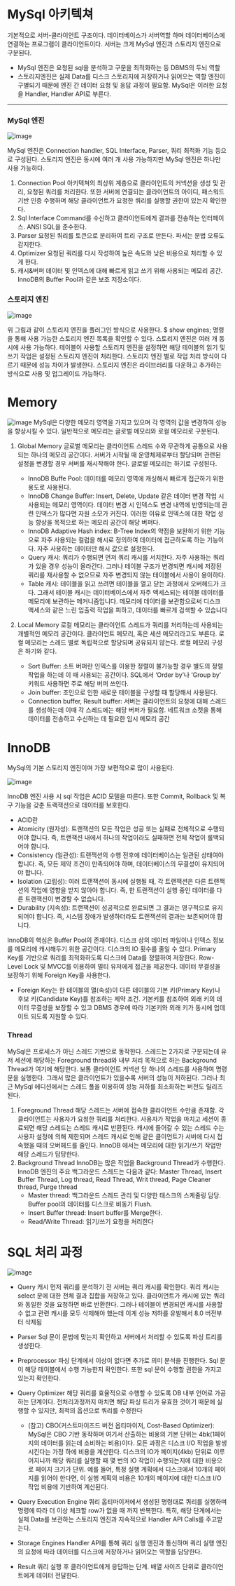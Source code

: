 # MySql 아키텍쳐

기본적으로 서버-클라이언트 구조이다. 데이터베이스가 서버역할 하며 데이터베이스에 연결하는 프로그램이 클라이언트이다. 서버는 크게 MySql 엔진과 스토리지 엔진으로 구분된다. 
- MySql 엔진은 요청된 sql을 분석하고 구문을 최적화하는 등 DBMS의 두뇌 역할
- 스토리지엔진은 실제 Data를 디스크 스토리지에 저장하거나 읽어오는 역할
엔진이 구별되기 때문에 엔진 간 데이터 요청 및 응답 과정이 필요함. MySql은 이러한 요청을 Handler, Handler API로 부른다.

---


### MySql 엔진

![image](https://github.com/Yuhyeingjoo/MySql-Study/assets/54518241/20c946e6-3a68-4530-a3ff-2529c8db8fea)

MySql 엔진은 Connection handler, SQL Interface, Parser, 쿼리 최적화 기능 등으로 구성된다. 스토리지 엔진은 동시에 여러 개 사용 가능하지만 MySql 엔진은 하나만 사용 가능하다.

1. Connection Pool
   아키텍쳐의 최상위 계층으로 클라이언트의 커넥션을 생성 및 관리, 요청된 쿼리를 처리한다. 또한 서버에 연결되는 클라이언트의 아이디, 패스워드 기반 인증 수행하며 해당 클라이언트가 요청한 쿼리를 실행할 권한이 있는지 확인한다. 
2. Sql Interface
   Command를 수신하고 클라이언트에게 결과를 전송하는 인터페이스. ANSI SQL을 준수한다.
3. Parser
   요청된 쿼리를 토큰으로 분리하여 트리 구조로 만든다. 파서는 문법 오류도 감지한다.
4. Optimizer
   요청된 쿼리를 다시 작성하여 높은 속도와 낮은 비용으로 처리할 수 있게 한다.
5. 캐시&버퍼
   데이터 및 인덱스에 대해 빠르게 읽고 쓰기 위해 사용되는 메모리 공간. InnoDB의 Buffer Pool과 같은 보조 저장소이다.


### 스토리지 엔진

![image](https://github.com/Yuhyeingjoo/MySql-Study/assets/54518241/a2f5f0c7-1c85-4319-a9ce-1491a2862b4b)

위 그림과 같이 스토리지 엔진을 플러그인 방식으로 사용한다.
$ show engines;
명령을 통해 사용 가능한 스토리지 엔진 목록을 확인할 수 있다. 
스토리지 엔진은 여러 개 동시에 사용 가능하다. 테이블이 사용할 스토리지 엔진을 설정하면 해당 테이블의 읽기 및 쓰기 작업은 설정된 스토리지 엔진이 처리한다. 스토리지 엔진 별로 작업 처리 방식이 다르기 때문에 성능 차이가 발생한다. 스토리지 엔진은 라이브러리를 다운하고 추가하는 방식으로 사용 및 업그레이드 가능하다. 



# Memory


![image](https://github.com/Yuhyeingjoo/DataBase-Study/assets/54518241/2155f5d8-927b-4759-9270-16094dd99c05)
MySql은 다양한 메모리 영역을 가지고 있으며 각 영역의 값을 변경하여 성능을 향상시킬 수 있다. 일반적으로 메모리는 글로벌 메모리와 로컬 메모리로 구분된다.

1.	Global Memory
   글로벌 메모리는 클라이언트 스레드 수와 무관하게 공통으로 사용되는 하나의 메모리 공간이다. 서버가 시작될 때 운영체제로부터 할당되며 관련된 설정을 변경할 경우 서버를 재시작해야 한다. 글로벌 메모리는 하기로 구성된다.
    - InnoDB Buffe Pool: 데이터를 메모리 영역에 캐싱해서 빠르게 접근하기 위한 용도로 사용된다.
    - InnoDB Change Buffer: Insert, Delete, Update 같은 데이터 변경 작업 시 사용되는 메모리 영역이다. 데이터 변경 시 인덱스도 변경 내역에 반영되는데 관련 인덱스가 많다면 자원 소모가 커진다. 이러한 이유로 인덱스에 대한 작업 성능 향상을 목적으로 하는 메모리 공간이 해당 버퍼다.
    - InnoDB Adaptive Hash index: B-Tree Index의 약점을 보완하기 위한 기능으로 자주 사용되는 컬럼을 해시로 정의하여 데이터에 접근하도록 하는 기능이다. 자주 사용하는 데이터만 해시 값으로 설정한다.
    - Query 캐시: 쿼리가 수행되면 먼저 쿼리 캐시를 서치한다. 자주 사용하는 쿼리가 있을 경우 성능이 올라간다. 그러나 테이블 구조가 변경되면 캐시에 저장된 쿼리를 재사용할 수 없으므로 자주 변경되지 않는 테이블에서 사용이 용이하다.
    - Table 캐시: 테이블을 읽고 쓰려면 테이블을 열고 닫는 과정에서 오버헤드가 크다. 그래서 테이블 캐시는 데이터베이스에서 자주 액세스되는 테이블 데이터를 메모리에 보관하는 메커니즘입니다. 메모리에 데이터를 보관함으로써 디스크 액세스와 같은 느린 입출력 작업을 피하고, 데이터를 빠르게 검색할 수 있습니다

2. Local Memory
   로컬 메모리는 클라이언트 스레드가 쿼리를 처리하는데 사용되는 개별적인 메모리 공간이다. 클라이언트 메모리, 혹은 세션 메모리라고도 부른다. 로컬 메모리는 스레드 별로 독립적으로 할당되며 공유되지 않는다. 로컬 메모리 구성은 하기와 같다.
   - Sort Buffer: 소트 버퍼란 인덱스를 이용한 정렬이 불가능할 경우 별도의 정렬 작업을 하는데 이 때 사용되는 공간이다. SQL에서 ‘Order by’나 ‘Group by’ 키워드 사용하면 주로 해당 버퍼 쓰인다.
   - Join buffer: 조인으로 인한 새로운 테이블을 구성할 때 할당해서 사용된다.
   - Connection buffer, Result buffer: 서버는 클라이언트의 요청에 대해 스레드를 생성하는데 이때 각 스레드에는 해당 버퍼가 필요함. 네트워크 소켓을 통해 데이터를 전송하고 수신하는 데 필요한 임시 메모리 공간




# InnoDB

MySql의 기본 스토리지 엔진이며 가장 보편적으로 많이 사용된다. 


![image](https://github.com/Yuhyeingjoo/MySql-Study/assets/54518241/b97823fe-99bf-46f9-9d0d-5a2125e49773)

InnoDB 엔진 사용 시 sql 작업은 ACID 모델을 따른다. 또한 Commit, Rollback 및 복구 기능을 갖춘 트랙잭션으로 데이터를 보호한다. 

- ACID란 
- Atomicity (원자성): 트랜잭션의 모든 작업은 성공 또는 실패로 전체적으로 수행되어야 합니다. 즉, 트랜잭션 내에서 하나의 작업이라도 실패하면 전체 작업이 롤백되어야 합니다.
- Consistency (일관성): 트랜잭션의 수행 전후에 데이터베이스는 일관된 상태여야 합니다. 즉, 모든 제약 조건이 만족되어야 하며, 데이터베이스의 무결성이 유지되어야 합니다.
- Isolation (고립성): 여러 트랜잭션이 동시에 실행될 때, 각 트랜잭션은 다른 트랜잭션의 작업에 영향을 받지 않아야 합니다. 즉, 한 트랜잭션이 실행 중인 데이터를 다른 트랜잭션이 변경할 수 없습니다.
- Durability (지속성): 트랜잭션이 성공적으로 완료되면 그 결과는 영구적으로 유지되어야 합니다. 즉, 시스템 장애가 발생하더라도 트랜잭션의 결과는 보존되어야 합니다.

InnoDB의 핵심은 Buffer Pool의 존재이다. 디스크 상의 데이터 파일이나 인덱스 정보를 메모리에 캐시해두기 위한 공간이다. 디스크의 IO 횟수를 줄일 수 있다. Primary Key를 기반으로 쿼리를 최적화하도록 디스크에 Data를 정렬하여 저장한다. Row-Level Lock 및 MVCC를 이용하여 멀티 유저에게 접근을 제공한다. 데이터 무결성을 보장하기 위해 Foreign Key를 사용한다. 

- Foreign Key는 한 테이블의 열(속성)이 다른 테이블의 기본 키(Primary Key)나 후보 키(Candidate Key)를 참조하는 제약 조건. 기본키를 참조하여 외래 키의 데이터 무결성을 보장할 수 있고 DBMS 경우에 따라 기본키와 외래 키가 동시에 업데이트 되도록 지원할 수 있다.



### Thread

MySql은 프로세스가 아닌 스레드 기반으로 동작한다. 스레드는 2가지로 구분되는데 유저 세션에 해당하는 Foreground thread와 내부 처리 목적으로 하는 Background Thread가 여기에 해당한다. 
보통 클라이언트 커넥션 당 하나의 스레드를 사용하여 명령문을 실행한다. 그래서 많은 클라이언트가 있을수록 서버의 성능이 저하된다. 그러나 최근 MySql 에디션에서는 스레드 풀을 이용하여 성능 저하를 최소화하는 버전도 릴리즈된다.

1. Foreground Thread
   해당 스레드는 서버에 접속한 클라이언트 수만큼 존재함. 각 클라이언트는 사용자가 요청한 쿼리를 처리한다. 사용자가 작업을 마치고 세션이 종료되면 해당 스레드는 스레드 캐시로 반환된다. 캐시에 들어갈 수 있는 스레드 수는 사용자 설정에 의해 제한되며 스레드 캐시로 인해 같은 클이언트가 서버에 다시 접속했을 때의 오버헤드를 줄인다. InnoDB 에서는 메모리에 대한 읽기/쓰기 작업만 해당 스레드가 담당한다.
2. Background Thread
   InnoDB는 많은 작업을 Background Thread가 수행한다. InnoDB 엔진의 주요 백그라운드 스레드는 다음과 같다: Master Thread, Insert Buffer Thread, Log thread, Read Thread, Writ thread, Page Cleaner thread, Purge thread
      - Master thread:
         백그라운드 스레드 관리 및 다양한 태스크의 스케줄링 담당. Buffer pool의 데이터를 디스크로 비동기 Flush.
      - Insert Buffer thread: 
         Insert buffer를 Merge한다.
      - Read/Write Thread: 
         읽기/쓰기 요청을 처리한다




# SQL 처리 과정


![image](https://github.com/Yuhyeingjoo/DataBase-Study/assets/54518241/069abd03-9a3f-442f-baba-0e49670cd9e1)

- Query 캐시
먼저 쿼리를 분석하기 전 서버는 쿼리 캐시를 확인한다. 쿼리 캐시는 select 문에 대한 전체 결과 집합을 저장하고 있다. 
클라이언트가 캐시에 있는 쿼리와 동일한 것을 요청하면 바로 반환한다. 그러나 테이블이 변경되면 캐시를 사용할 수 없고 관련 캐시를 모두 삭제해야 했는데 이게 성능 저하를 유발해서 8.0 버전부터 삭제됨

- Parser
Sql 문이 문법에 맞는지 확인하고 서버에서 처리할 수 있도록 파싱 트리를 생성한다. 

- Preprocessor
파싱 단계에서 이상이 없다면 추가로 의미 분석을 진행한다. Sql 문이 해당 테이블에서 수행 가능한지 확인한다. 또한 sql 문이 수행할 권한을 가지고 있는지 확인한다. 

- Query Optimizer
해당 쿼리를 효율적으로 수행할 수 있도록 DB 내부 언어로 가공하는 단계이다. 전처리과정까지 마치면 해당 파싱 트리가 유효한 것이기 때문에 실행할 수 있지만, 최적의 옵션으로 쿼리를 수정한다
  - (참고) CBO(커스트마이즈드 버전 옵티마이저, Cost-Based Optimizer): MySql은 CBO 기반 동작하며 여기서 산출하는 비용의 기본 단위는 4bk(1페이지의 데이터를 읽는데 소비하는 비용)이다. 모든 과정은 디스크 I/O 작업을 발생시킨다는 가정 하에 비용을 계산한다. 디스크의 IO가 페이지(4kb) 단위로 이루어지니까 해당 쿼리를 실행할 때 몇 번의 IO 작업이 수행되는지에 대한 비용으로 페이지 크기가 단위. 예를 들어, 특정 실행 계획에서 디스크에서 10개의 페이지를 읽어야 한다면, 이 실행 계획의 비용은 10개의 페이지에 대한 디스크 I/O 작업 비용에 기반하여 계산된다. 

- Query Execution Engine 
쿼리 옵티마이저에서 생성된 명령대로 쿼리를 실행하며 명령에 따라 더 이상 체크할 row가 없을 때 까지 반복한다. 특히, 해당 단계에서는 실제 Data를 보관하는 스토리지 엔진과 지속적으로 Handler API Calls를 주고받는다. 

- Storage Engines
Handler API를 통해 쿼리 실행 엔진과 통신하며 쿼리 실행 엔진의 요청에 따라 데이터를 디스크에 저장하거나 읽어오는 역할을 담당한다. 

- Result
쿼리 실행 후 클라이언트에게 응답하는 단계. 배열 사이즈 단위로 클라이언트에게 데이터 전달한다. 


